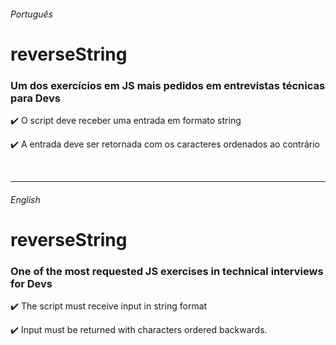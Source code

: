 ###### Português

# reverseString

### Um dos exercícios em JS mais pedidos em entrevistas técnicas para Devs

:heavy_check_mark: O script deve receber uma entrada em formato string

:heavy_check_mark: A entrada deve ser retornada com os caracteres ordenados ao contrário

</br>

------------------------------------------------------------------------------------------
###### English

# reverseString

### One of the most requested JS exercises in technical interviews for Devs

:heavy_check_mark: The script must receive input in string format

:heavy_check_mark: Input must be returned with characters ordered backwards.

